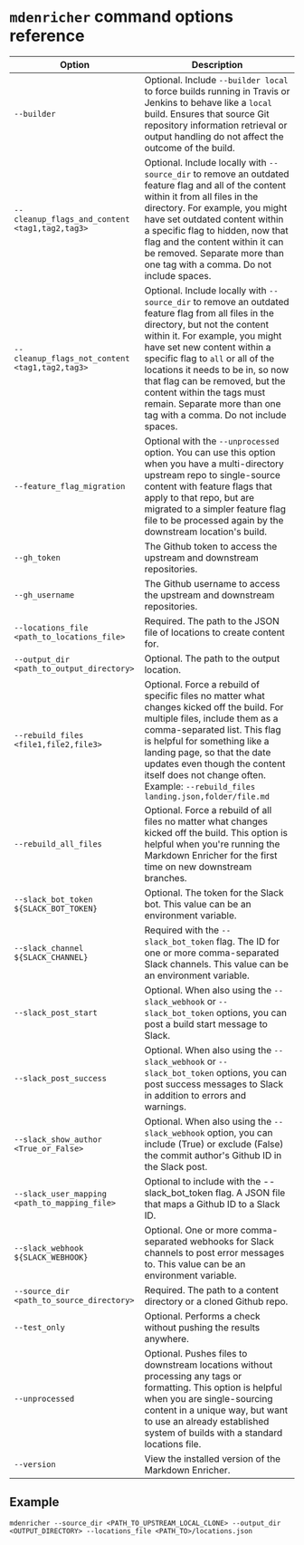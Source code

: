 <!--
# Copyright 2022, 2024 IBM Inc. All rights reserved
# SPDX-License-Identifier: Apache2.0
# Last updated: 2024-09-04
-->

# `mdenricher` command options reference

|Option|Description|
|----------|-----------|
|`--builder`| Optional. Include `--builder local` to force builds running in Travis or Jenkins to behave like a `local` build. Ensures that source Git repository information retrieval or output handling do not affect the outcome of the build. |
|`--cleanup_flags_and_content <tag1,tag2,tag3>`| Optional. Include locally with `--source_dir` to remove an outdated feature flag and all of the content within it from all files in the directory. For example, you might have set outdated content within a specific flag to hidden, now that flag and the content within it can be removed. Separate more than one tag with a comma. Do not include spaces.|
|`--cleanup_flags_not_content <tag1,tag2,tag3>`| Optional. Include locally with `--source_dir` to remove an outdated feature flag from all files in the directory, but not the content within it. For example, you might have set new content within a specific flag to `all` or all of the locations it needs to be in, so now that flag can be removed, but the content within the tags must remain. Separate more than one tag with a comma. Do not include spaces.|
|`--feature_flag_migration`| Optional with the `--unprocessed` option. You can use this option when you have a multi-directory upstream repo to single-source content with feature flags that apply to that repo, but are migrated to a simpler feature flag file to be processed again by the downstream location's build.|
|`--gh_token`| The Github token to access the upstream and downstream repositories.|
|`--gh_username`| The Github username to access the upstream and downstream repositories.|
|`--locations_file <path_to_locations_file>`|Required. The path to the JSON file of locations to create content for.|
|`--output_dir <path_to_output_directory>`|Optional. The path to the output location.|
|`--rebuild_files <file1,file2,file3>`|Optional. Force a rebuild of specific files no matter what changes kicked off the build. For multiple files, include them as a comma-separated list. This flag is helpful for something like a landing page, so that the date updates even though the content itself does not change often. Example: `--rebuild_files landing.json,folder/file.md`|
|`--rebuild_all_files`|Optional. Force a rebuild of all files no matter what changes kicked off the build. This option is helpful when you're running the Markdown Enricher for the first time on new downstream branches.|
|`--slack_bot_token ${SLACK_BOT_TOKEN}`|Optional. The token for the Slack bot. This value can be an environment variable.|
|`--slack_channel ${SLACK_CHANNEL}`|Required with the `--slack_bot_token` flag. The ID for one or more comma-separated Slack channels. This value can be an environment variable.|
|`--slack_post_start`|Optional. When also using the `--slack_webhook` or `--slack_bot_token` options, you can post a build start message to Slack.|
|`--slack_post_success`|Optional. When also using the `--slack_webhook` or `--slack_bot_token` options, you can post success messages to Slack in addition to errors and warnings.|
|`--slack_show_author <True_or_False>`|Optional. When also using the `--slack_webhook` option, you can include (True) or exclude (False) the commit author's Github ID in the Slack post.|
|`--slack_user_mapping <path_to_mapping_file>`|Optional to include with the --slack_bot_token flag. A JSON file that maps a Github ID to a Slack ID.|
|`--slack_webhook ${SLACK_WEBHOOK}`|Optional. One or more comma-separated webhooks for Slack channels to post error messages to. This value can be an environment variable.|
|`--source_dir <path_to_source_directory>`|Required. The path to a content directory or a cloned Github repo.|
|`--test_only`|Optional. Performs a check without pushing the results anywhere.|
|`--unprocessed`|Optional. Pushes files to downstream locations without processing any tags or formatting. This option is helpful when you are single-sourcing content in a unique way, but want to use an already established system of builds with a standard locations file.|
|`--version`|View the installed version of the Markdown Enricher.|

## Example

```
mdenricher --source_dir <PATH_TO_UPSTREAM_LOCAL_CLONE> --output_dir <OUTPUT_DIRECTORY> --locations_file <PATH_TO>/locations.json 
```
